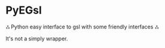 # PyEGsl
ஃ Python easy interface to gsl with some friendly interfaces ஃ

It's not a simply wrapper.
